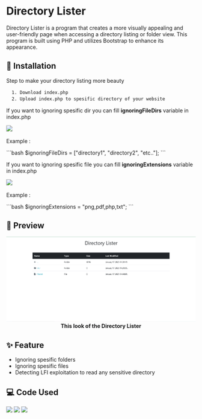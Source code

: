 # Directory Lister

Directory Lister is a program that creates a more visually appealing and user-friendly page when accessing a directory listing or folder view. This program is built using PHP and utilizes Bootstrap to enhance its appearance.

## 📃 Installation

Step to make your directory listing more beauty

```bash
  1. Download index.php
  2. Upload index.php to spesific directory of your website
```

<p>If you want to ignoring spesific dir you can fill <b>ignoringFileDirs</b> variable in index.php</p>
<p>
  <img src="https://user-images.githubusercontent.com/60562868/213088462-c42db115-a07e-4f6a-b239-3261dbe7325c.png">
</p>
<p>Example :</p> 
```bash
$ignoringFileDirs = ["directory1", "directory2", "etc.."];
```

<p>If you want to ignoring spesific file you can fill <b>ignoringExtensions</b> variable in index.php</p>
<p>
  <img src="https://user-images.githubusercontent.com/60562868/213088666-09d91e0c-2486-4cac-bbe3-547204dbf4d9.png">
</p>
<p>Example : </p>
```bash
$ignoringExtensions = "png,pdf,php,txt";
```

## 📸 Preview
<p align="center">
<img src="./Screenshoot.png" width="1200"><br>
  <strong>This look of the Directory Lister</strong>
</p>

## ✨ Feature
- Ignoring spesific folders
- Ignoring spesific files
- Detecting LFI exploitation to read any sensitive directory

## 💻 Code Used
[<img src="https://img.shields.io/badge/HTML5-E34F26?style=for-the-badge&logo=html5&logoColor=white"/>](https://img.shields.io/badge/HTML-E34F26?style=for-the-badge&logo=html5&logoColor=white) [<img src="https://img.shields.io/badge/PHP-802fa1?style=for-the-badge&logo=PHP&logoColor=white"/>](https://img.shields.io/badge/PHP-7A86B8?style=for-the-badge&logo=PHP&logoColor=white) [<img src="https://img.shields.io/badge/Bootstrap-795da3?style=for-the-badge&logo=Bootstrap&logoColor=white"/>](https://img.shields.io/badge/Bootstrap-795da3?style=for-the-badge&logo=Bootstrap&logoColor=white)

